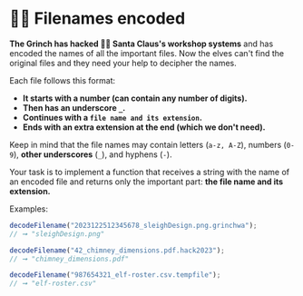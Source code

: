 # 🏴‍☠️ Filenames encoded

**The Grinch has hacked 🏴‍☠️ Santa Claus's workshop systems** and has encoded the names of all the important files. Now the elves can't find the original files and they need your help to decipher the names.

Each file follows this format:

- **It starts with a number (can contain any number of digits).**
- **Then has an underscore `_`.**
- **Continues with a `file name and its extension`.**
- **Ends with an extra extension at the end (which we don't need).**

Keep in mind that the file names may contain letters (`a-z, A-Z`), numbers (`0-9`), **other underscores** (`_`), and hyphens (`-`).

Your task is to implement a function that receives a string with the name of an encoded file and returns only the important part: **the file name and its extension.**

Examples:

```javascript
decodeFilename("2023122512345678_sleighDesign.png.grinchwa");
// ➞ "sleighDesign.png"

decodeFilename("42_chimney_dimensions.pdf.hack2023");
// ➞ "chimney_dimensions.pdf"

decodeFilename("987654321_elf-roster.csv.tempfile");
// ➞ "elf-roster.csv"
```
